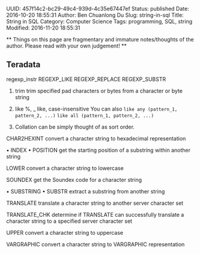 UUID: 457f14c2-bc29-49c4-939d-4c35e67447ef
Status: published
Date: 2016-10-20 18:55:31
Author: Ben Chuanlong Du
Slug: string-in-sql
Title: String in SQL
Category: Computer Science
Tags: programming, SQL, string
Modified: 2016-11-20 18:55:31

**
Things on this page are
fragmentary and immature notes/thoughts of the author.
Please read with your own judgement!
**


## Teradata
regexp_instr
REGEXP_LIKE
REGEXP_REPLACE
REGEXP_SUBSTR

1. trim
trim specified pad characters or bytes from a character or byte string

2. like %, _
like, case-insensitive
You can also 
`like any (pattern_1, pattern_2, ...)`
`like all (pattern_1, pattern_2, ...)`

3. Collation can be simply thought of as sort order.


CHAR2HEXINT
convert a character string to hexadecimal representation


• INDEX
• POSITION
get the starting position of a substring within another string

LOWER
convert a character string to lowercase

SOUNDEX
get the Soundex code for a character string


• SUBSTRING
• SUBSTR
extract a substring from another string

TRANSLATE
translate a character string to another server character set

TRANSLATE_CHK
determine if TRANSLATE can successfully translate a character string to a specified server character set


UPPER
convert a character string to uppercase

VARGRAPHIC
convert a character string to VARGRAPHIC representation
